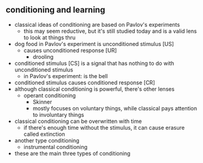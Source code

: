 ## conditioning and learning
- classical ideas of conditioning are based on Pavlov's experiments
  - this may seem reductive, but it's still studied today and is a valid lens to look at things thru
- dog food in Pavlov's experiment is unconditioned stimulus [US]
  - causes unconditioned response [UR]
    - drooling
- conditioned stimulus [CS] is a signal that has nothing to do with unconditioned stimulus
  - in Pavlov's experiment: is the bell
- conditioned stimulus causes conditioned response [CR]
- although classical conditioning is powerful, there's other lenses
  - operant conditioning
    - Skinner
    - mostly focuses on voluntary things, while classical pays attention to involuntary things
- classical conditioning can be overwritten with time
  - if there's enough time without the stimulus, it can cause erasure called extinction
- another type conditioning
  - instrumental conditioning
- these are the main three types of conditioning
